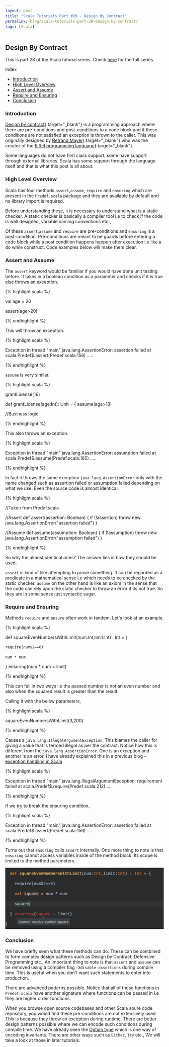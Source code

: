 ```yaml
---
layout: post
title: "Scala Tutorials Part #29 - Design By Contract"
permalink: blog/scala-tutorials-part-29-design-by-contract/
tags: [Scala]
---
```


Design By Contract
------------------

This is part 28 of the Scala tutorial series. Check [here](/blog/scala-articles-index/) for the full series.

<i class="fa fa-list-ul fa-lg space-right"></i> Index

- [Introduction](#Intro)
- [High Level Overview](#Overview)
- [Assert and Assume](#AssertAssume)
- [Require and Ensuring](#RequireEnsuring)
- [Conclusion](#Conclusion)

<h3><b><a name = "Intro" class="inter-header">Introduction</a></b></h3>

[Design by contract](https://en.wikipedia.org/wiki/Design_by_contract){:target="_blank"} is a programming approach where there are pre-conditions and post-conditions to a code block and if these conditions are not satisfied an exception is thrown to the caller. This was originally designed by [Betrand Mayer](https://en.wikipedia.org/wiki/Bertrand_Meyer){:target="_blank"} who was the creator of the [Eiffel programming language](https://en.wikipedia.org/wiki/Eiffel_(programming_language)){:target="_blank"}.

Some languages do not have first class support, some have support through external libraries. Scala has some support through the language itself and that is what this post is all about.

<h3><b><a name = "Overview" class="inter-header">High Level Overview</a></b></h3>

Scala has four methods `assert`,`assume`, `require` and `ensuring` which are present in the `Predef.scala` package and they are available by default and no library import is required.

Before understanding these, it is necessary to understand what is a static checker. A static checker is basically a compiler tool i.e to check if the code is well designed, variable naming conventions etc., 

Of these `assert`,`assume` and `require` are pre-conditions and `ensuring` is a post-condition. Pre-conditions are meant to be guards before entering a code block while a post condition happens happen after execution i.e like a do while construct. Code examples below will make them clear.

<h3><b><a name = "AssertAssume" class="inter-header">Assert and Assume</a></b></h3>

The `assert` keyword would be familiar if you would have done unit testing before. It takes in a boolean condition as a parameter and checks if it is true else throws an exception.

{% highlight scala %}

val age = 20

assert(age>20)

{% endhighlight %}

This will throw an exception.

{% highlight scala %}

Exception in thread "main" java.lang.AssertionError: assertion failed
	at scala.Predef$.assert(Predef.scala:156)
	.....

{% endhighlight %}

`assume` is very similar.

{% highlight scala %}

 grantLicense(16)

 def grantLicense(age:Int): Unit = {
   assume(age>18)

 //Business logic

{% endhighlight %}

This also throws an exception.

{% highlight scala %}

Exception in thread "main" java.lang.AssertionError: assumption failed
	at scala.Predef$.assume(Predef.scala:185)
	.....

{% endhighlight %}

In fact it throws the same exception `java.lang.AssertionError` only with the name changed such as assertion failed or assumption failed depending on what we use. Even the source code is almost identical.

{% highlight scala %}

//Taken from Predef.scala

//Assert
def assert(assertion: Boolean) {
    if (!assertion)
      throw new java.lang.AssertionError("assertion failed")
  }

//Assume
 def assume(assumption: Boolean) {
    if (!assumption)
      throw new java.lang.AssertionError("assumption failed")
  }

{% endhighlight %}

So why the almost identical ones? The answer lies in how they should be used.

`assert` is kind of like attempting to prove something. It can be regarded as a predicate in a mathematical sense i.e which needs to be checked by the static checker. `assume` on the other hand is like an axiom in the sense that the code can rely upon the static checker to throw an error if its not true. So they are in some sense just syntactic sugar.

<h3><b><a name = "RequireEnsuring" class="inter-header">Require and Ensuring</a></b></h3>

Methods `require` and `ensure` often work in tandem. Let's look at an example.

{% highlight scala %}

def squareEvenNumbersWithLimit(num:Int,limit:Int) : Int = {

    require(num%2==0)

    num * num

} ensuring(num * num < limit)

{% endhighlight %}

This can fail in two ways i.e the passed number is not an even number and also when the squared result is greater than the result.

Calling it with the below parameters,

{% highlight scala %}

squareEvenNumbersWithLimit(3,200)

{% endhighlight %}

Causes a `java.lang.IllegalArgumentException`. This blames the caller for giving a value that is termed illegal as per the contract. Notice how this is different from the `java.lang.AssertionError`. One is an exception and another is an error. I have already explained this in a previous blog - [exception handling in Scala](/blog/scala-tutorials-part-24-exception-handling/#Intro)

{% highlight scala %}

Exception in thread "main" java.lang.IllegalArgumentException: requirement failed
	at scala.Predef$.require(Predef.scala:212)
    ....

{% endhighlight %}

If we try to break the ensuring condition,

{% highlight scala %}

Exception in thread "main" java.lang.AssertionError: assertion failed
	at scala.Predef$.assert(Predef.scala:156)
    ....

{% endhighlight %}

Turns out that `ensuring` calls `assert` internally. One more thing to note is that `ensuring` cannot access variables inside of the method block. Its scope is limited to the method parameters.

![Ensuring error](/images/ensuring-error.png)

<h3><b><a name = "Conclusion" class="inter-header">Conclusion</a></b></h3>

We have briefly seen what these methods can do. These can be combined to form complex design patterns such as Design by Contract, Defensive Programming etc., An important thing to note is that `assert` and `assume` can be removed using a compiler flag `-Xdisable-assertions` during compile time. This is useful when you don't want such statements to enter into production.

There are advanced patterns possible. Notice that all of these functions in `Predef.scala` have another signature where functions can be passed in i.e they are higher order functions. 

When you browse open source codebases and other Scala soure code repository, you would find these pre-conditions are not extensively used. This is because they throw an exception during runtime. There are better design patterns possible where we can encode such conditions during compile time. We have already seen the [Option type](/blog/scala-tutorials-part-16-the-option-type/) which is one way of encoding invariants. There are other ways such as `Either`, `Try` etc., We will take a look at those in later tutorials.



